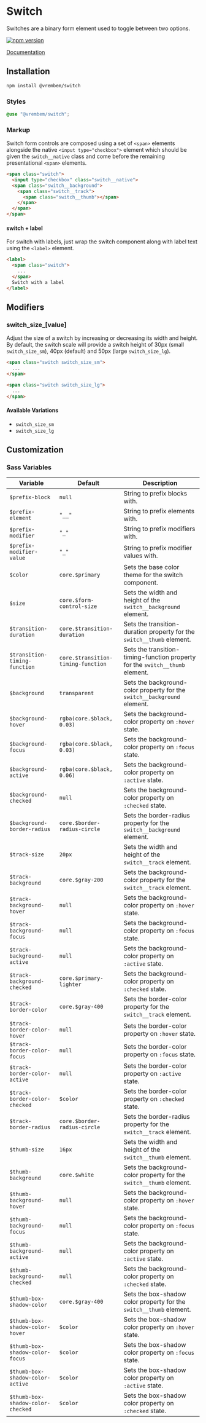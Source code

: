 # Switch

Switches are a binary form element used to toggle between two options.

[![npm version](https://img.shields.io/npm/v/%40vrembem%2Fswitch.svg)](https://www.npmjs.com/package/%40vrembem%2Fswitch)

[Documentation](https://vrembem.com/packages/switch)

## Installation

```sh
npm install @vrembem/switch
```

### Styles

```scss
@use "@vrembem/switch";
```

### Markup

Switch form controls are composed using a set of `<span>` elements alongside the native `<input type="checkbox">` element which should be given the `switch__native` class and come before the remaining presentational `<span>` elements.

```html
<span class="switch">
  <input type="checkbox" class="switch__native">
  <span class="switch__background">
    <span class="switch__track">
      <span class="switch__thumb"></span>
    </span>
  </span>
</span>
```

#### switch + label

For switch with labels, just wrap the switch component along with label text using the `<label>` element.

```html
<label>
  <span class="switch">
    ...
  </span>
  Switch with a label
</label>
```

## Modifiers

### switch_size_[value]

Adjust the size of a switch by increasing or decreasing its width and height. By default, the switch scale will provide a switch height of 30px (small `switch_size_sm`), 40px (default) and 50px (large `switch_size_lg`).

```html
<span class="switch switch_size_sm">
  ...
</span>

<span class="switch switch_size_lg">
  ...
</span>
```

#### Available Variations

- `switch_size_sm`
- `switch_size_lg`

## Customization

### Sass Variables

| Variable                          | Default                            | Description                                                                   |
| --------------------------------- | ---------------------------------- | ----------------------------------------------------------------------------- |
| `$prefix-block`                   | `null`                             | String to prefix blocks with.                                                 |
| `$prefix-element`                 | `"__"`                             | String to prefix elements with.                                               |
| `$prefix-modifier`                | `"_"`                              | String to prefix modifiers with.                                              |
| `$prefix-modifier-value`          | `"_"`                              | String to prefix modifier values with.                                        |
| `$color`                          | `core.$primary`                    | Sets the base color theme for the switch component.                           |
| `$size`                           | `core.$form-control-size`          | Sets the width and height of the `switch__background` element.                |
| `$transition-duration`            | `core.$transition-duration`        | Sets the transition-duration property for the `switch__thumb` element.        |
| `$transition-timing-function`     | `core.$transition-timing-function` | Sets the transition-timing-function property for the `switch__thumb` element. |
| `$background`                     | `transparent`                      | Sets the background-color property for the `switch__background` element.      |
| `$background-hover`               | `rgba(core.$black, 0.03)`          | Sets the background-color property on `:hover` state.                         |
| `$background-focus`               | `rgba(core.$black, 0.03)`          | Sets the background-color property on `:focus` state.                         |
| `$background-active`              | `rgba(core.$black, 0.06)`          | Sets the background-color property on `:active` state.                        |
| `$background-checked`             | `null`                             | Sets the background-color property on `:checked` state.                       |
| `$background-border-radius`       | `core.$border-radius-circle`       | Sets the border-radius property for the `switch__background` element.         |
| `$track-size`                     | `20px`                             | Sets the width and height of the `switch__track` element.                     |
| `$track-background`               | `core.$gray-200`                   | Sets the background-color property for the `switch__track` element.           |
| `$track-background-hover`         | `null`                             | Sets the background-color property on `:hover` state.                         |
| `$track-background-focus`         | `null`                             | Sets the background-color property on `:focus` state.                         |
| `$track-background-active`        | `null`                             | Sets the background-color property on `:active` state.                        |
| `$track-background-checked`       | `core.$primary-lighter`            | Sets the background-color property on `:checked` state.                       |
| `$track-border-color`             | `core.$gray-400`                   | Sets the border-color property for the `switch__track` element.               |
| `$track-border-color-hover`       | `null`                             | Sets the border-color property on `:hover` state.                             |
| `$track-border-color-focus`       | `null`                             | Sets the border-color property on `:focus` state.                             |
| `$track-border-color-active`      | `null`                             | Sets the border-color property on `:active` state.                            |
| `$track-border-color-checked`     | `$color`                           | Sets the border-color property on `:checked` state.                           |
| `$track-border-radius`            | `core.$border-radius-circle`       | Sets the border-radius property for the `switch__track` element.              |
| `$thumb-size`                     | `16px`                             | Sets the width and height of the `switch__thumb` element.                     |
| `$thumb-background`               | `core.$white`                      | Sets the background-color property for the `switch__thumb` element.           |
| `$thumb-background-hover`         | `null`                             | Sets the background-color property on `:hover` state.                         |
| `$thumb-background-focus`         | `null`                             | Sets the background-color property on `:focus` state.                         |
| `$thumb-background-active`        | `null`                             | Sets the background-color property on `:active` state.                        |
| `$thumb-background-checked`       | `null`                             | Sets the background-color property on `:checked` state.                       |
| `$thumb-box-shadow-color`         | `core.$gray-400`                   | Sets the box-shadow color property for the `switch__thumb` element.           |
| `$thumb-box-shadow-color-hover`   | `$color`                           | Sets the box-shadow color property on `:hover` state.                         |
| `$thumb-box-shadow-color-focus`   | `$color`                           | Sets the box-shadow color property on `:focus` state.                         |
| `$thumb-box-shadow-color-active`  | `$color`                           | Sets the box-shadow color property on `:active` state.                        |
| `$thumb-box-shadow-color-checked` | `$color`                           | Sets the box-shadow color property on `:checked` state.                       |
